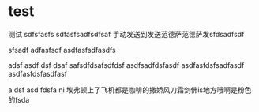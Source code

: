 # test
测试
sdfsfasfs
sdfasfsadfsdfsaf
手动发送到发送范德萨范德萨发sfdsadfsdf

sfsadf
adfasfsdf
asdfasfsdfasdfs

adsf
asdf
dsf
dsaf
safsdfdsafsdfdsf
asdfsadfdsfasdf
asdfasfdsfsadfasdf
asdfasfdsfasdfasf

a
dsf
asd
fdsfa
ni 埃弗顿上了飞机都是咖啡的撒娇风刀霜剑佛is地方哦啊是粉色的fsda
